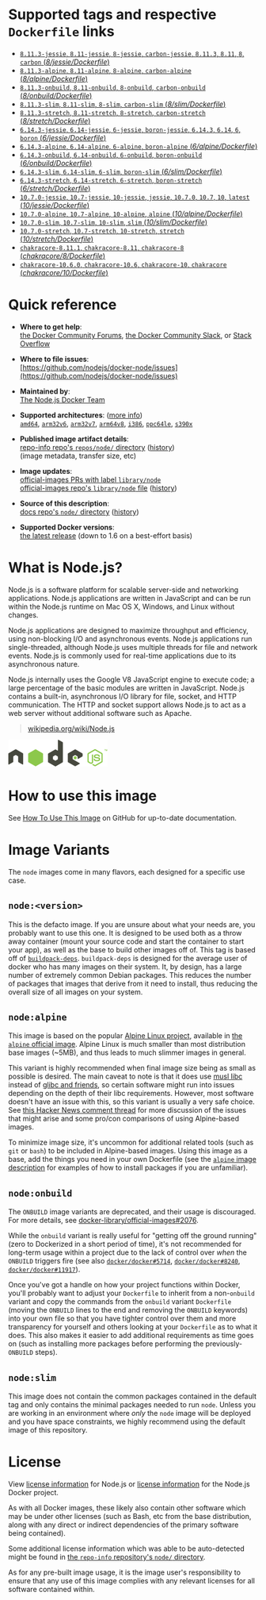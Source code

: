 <!--

********************************************************************************

WARNING:

    DO NOT EDIT "node/README.md"

    IT IS AUTO-GENERATED

    (from the other files in "node/" combined with a set of templates)

********************************************************************************

-->

# Supported tags and respective `Dockerfile` links

-	[`8.11.3-jessie`, `8.11-jessie`, `8-jessie`, `carbon-jessie`, `8.11.3`, `8.11`, `8`, `carbon` (*8/jessie/Dockerfile*)](https://github.com/nodejs/docker-node/blob/e3ec2111af089e31321e76641697e154b3b6a6c3/8/jessie/Dockerfile)
-	[`8.11.3-alpine`, `8.11-alpine`, `8-alpine`, `carbon-alpine` (*8/alpine/Dockerfile*)](https://github.com/nodejs/docker-node/blob/e3ec2111af089e31321e76641697e154b3b6a6c3/8/alpine/Dockerfile)
-	[`8.11.3-onbuild`, `8.11-onbuild`, `8-onbuild`, `carbon-onbuild` (*8/onbuild/Dockerfile*)](https://github.com/nodejs/docker-node/blob/e3ec2111af089e31321e76641697e154b3b6a6c3/8/onbuild/Dockerfile)
-	[`8.11.3-slim`, `8.11-slim`, `8-slim`, `carbon-slim` (*8/slim/Dockerfile*)](https://github.com/nodejs/docker-node/blob/e3ec2111af089e31321e76641697e154b3b6a6c3/8/slim/Dockerfile)
-	[`8.11.3-stretch`, `8.11-stretch`, `8-stretch`, `carbon-stretch` (*8/stretch/Dockerfile*)](https://github.com/nodejs/docker-node/blob/e3ec2111af089e31321e76641697e154b3b6a6c3/8/stretch/Dockerfile)
-	[`6.14.3-jessie`, `6.14-jessie`, `6-jessie`, `boron-jessie`, `6.14.3`, `6.14`, `6`, `boron` (*6/jessie/Dockerfile*)](https://github.com/nodejs/docker-node/blob/e3ec2111af089e31321e76641697e154b3b6a6c3/6/jessie/Dockerfile)
-	[`6.14.3-alpine`, `6.14-alpine`, `6-alpine`, `boron-alpine` (*6/alpine/Dockerfile*)](https://github.com/nodejs/docker-node/blob/e3ec2111af089e31321e76641697e154b3b6a6c3/6/alpine/Dockerfile)
-	[`6.14.3-onbuild`, `6.14-onbuild`, `6-onbuild`, `boron-onbuild` (*6/onbuild/Dockerfile*)](https://github.com/nodejs/docker-node/blob/e3ec2111af089e31321e76641697e154b3b6a6c3/6/onbuild/Dockerfile)
-	[`6.14.3-slim`, `6.14-slim`, `6-slim`, `boron-slim` (*6/slim/Dockerfile*)](https://github.com/nodejs/docker-node/blob/e3ec2111af089e31321e76641697e154b3b6a6c3/6/slim/Dockerfile)
-	[`6.14.3-stretch`, `6.14-stretch`, `6-stretch`, `boron-stretch` (*6/stretch/Dockerfile*)](https://github.com/nodejs/docker-node/blob/e3ec2111af089e31321e76641697e154b3b6a6c3/6/stretch/Dockerfile)
-	[`10.7.0-jessie`, `10.7-jessie`, `10-jessie`, `jessie`, `10.7.0`, `10.7`, `10`, `latest` (*10/jessie/Dockerfile*)](https://github.com/nodejs/docker-node/blob/58dbead97e921ff0497863d2cbbcc714f97e1d93/10/jessie/Dockerfile)
-	[`10.7.0-alpine`, `10.7-alpine`, `10-alpine`, `alpine` (*10/alpine/Dockerfile*)](https://github.com/nodejs/docker-node/blob/58dbead97e921ff0497863d2cbbcc714f97e1d93/10/alpine/Dockerfile)
-	[`10.7.0-slim`, `10.7-slim`, `10-slim`, `slim` (*10/slim/Dockerfile*)](https://github.com/nodejs/docker-node/blob/58dbead97e921ff0497863d2cbbcc714f97e1d93/10/slim/Dockerfile)
-	[`10.7.0-stretch`, `10.7-stretch`, `10-stretch`, `stretch` (*10/stretch/Dockerfile*)](https://github.com/nodejs/docker-node/blob/58dbead97e921ff0497863d2cbbcc714f97e1d93/10/stretch/Dockerfile)
-	[`chakracore-8.11.1`, `chakracore-8.11`, `chakracore-8` (*chakracore/8/Dockerfile*)](https://github.com/nodejs/docker-node/blob/947280600648b70e067d35415d6812fd03127def/chakracore/8/Dockerfile)
-	[`chakracore-10.6.0`, `chakracore-10.6`, `chakracore-10`, `chakracore` (*chakracore/10/Dockerfile*)](https://github.com/nodejs/docker-node/blob/ea61a26000dbc3b90708f4f024614dc41c94346e/chakracore/10/Dockerfile)

# Quick reference

-	**Where to get help**:  
	[the Docker Community Forums](https://forums.docker.com/), [the Docker Community Slack](https://blog.docker.com/2016/11/introducing-docker-community-directory-docker-community-slack/), or [Stack Overflow](https://stackoverflow.com/search?tab=newest&q=docker)

-	**Where to file issues**:  
	[https://github.com/nodejs/docker-node/issues](https://github.com/nodejs/docker-node/issues)

-	**Maintained by**:  
	[The Node.js Docker Team](https://github.com/nodejs/docker-node)

-	**Supported architectures**: ([more info](https://github.com/docker-library/official-images#architectures-other-than-amd64))  
	[`amd64`](https://hub.docker.com/r/amd64/node/), [`arm32v6`](https://hub.docker.com/r/arm32v6/node/), [`arm32v7`](https://hub.docker.com/r/arm32v7/node/), [`arm64v8`](https://hub.docker.com/r/arm64v8/node/), [`i386`](https://hub.docker.com/r/i386/node/), [`ppc64le`](https://hub.docker.com/r/ppc64le/node/), [`s390x`](https://hub.docker.com/r/s390x/node/)

-	**Published image artifact details**:  
	[repo-info repo's `repos/node/` directory](https://github.com/docker-library/repo-info/blob/master/repos/node) ([history](https://github.com/docker-library/repo-info/commits/master/repos/node))  
	(image metadata, transfer size, etc)

-	**Image updates**:  
	[official-images PRs with label `library/node`](https://github.com/docker-library/official-images/pulls?q=label%3Alibrary%2Fnode)  
	[official-images repo's `library/node` file](https://github.com/docker-library/official-images/blob/master/library/node) ([history](https://github.com/docker-library/official-images/commits/master/library/node))

-	**Source of this description**:  
	[docs repo's `node/` directory](https://github.com/docker-library/docs/tree/master/node) ([history](https://github.com/docker-library/docs/commits/master/node))

-	**Supported Docker versions**:  
	[the latest release](https://github.com/docker/docker-ce/releases/latest) (down to 1.6 on a best-effort basis)

# What is Node.js?

Node.js is a software platform for scalable server-side and networking applications. Node.js applications are written in JavaScript and can be run within the Node.js runtime on Mac OS X, Windows, and Linux without changes.

Node.js applications are designed to maximize throughput and efficiency, using non-blocking I/O and asynchronous events. Node.js applications run single-threaded, although Node.js uses multiple threads for file and network events. Node.js is commonly used for real-time applications due to its asynchronous nature.

Node.js internally uses the Google V8 JavaScript engine to execute code; a large percentage of the basic modules are written in JavaScript. Node.js contains a built-in, asynchronous I/O library for file, socket, and HTTP communication. The HTTP and socket support allows Node.js to act as a web server without additional software such as Apache.

> [wikipedia.org/wiki/Node.js](https://en.wikipedia.org/wiki/Node.js)

![logo](https://raw.githubusercontent.com/docker-library/docs/01c12653951b2fe592c1f93a13b4e289ada0e3a1/node/logo.png)

# How to use this image

See [How To Use This Image](https://github.com/nodejs/docker-node/blob/master/README.md#how-to-use-this-image) on GitHub for up-to-date documentation.

# Image Variants

The `node` images come in many flavors, each designed for a specific use case.

## `node:<version>`

This is the defacto image. If you are unsure about what your needs are, you probably want to use this one. It is designed to be used both as a throw away container (mount your source code and start the container to start your app), as well as the base to build other images off of. This tag is based off of [`buildpack-deps`](https://registry.hub.docker.com/_/buildpack-deps/). `buildpack-deps` is designed for the average user of docker who has many images on their system. It, by design, has a large number of extremely common Debian packages. This reduces the number of packages that images that derive from it need to install, thus reducing the overall size of all images on your system.

## `node:alpine`

This image is based on the popular [Alpine Linux project](http://alpinelinux.org), available in [the `alpine` official image](https://hub.docker.com/_/alpine). Alpine Linux is much smaller than most distribution base images (~5MB), and thus leads to much slimmer images in general.

This variant is highly recommended when final image size being as small as possible is desired. The main caveat to note is that it does use [musl libc](http://www.musl-libc.org) instead of [glibc and friends](http://www.etalabs.net/compare_libcs.html), so certain software might run into issues depending on the depth of their libc requirements. However, most software doesn't have an issue with this, so this variant is usually a very safe choice. See [this Hacker News comment thread](https://news.ycombinator.com/item?id=10782897) for more discussion of the issues that might arise and some pro/con comparisons of using Alpine-based images.

To minimize image size, it's uncommon for additional related tools (such as `git` or `bash`) to be included in Alpine-based images. Using this image as a base, add the things you need in your own Dockerfile (see the [`alpine` image description](https://hub.docker.com/_/alpine/) for examples of how to install packages if you are unfamiliar).

## `node:onbuild`

The `ONBUILD` image variants are deprecated, and their usage is discouraged. For more details, see [docker-library/official-images#2076](https://github.com/docker-library/official-images/issues/2076).

While the `onbuild` variant is really useful for "getting off the ground running" (zero to Dockerized in a short period of time), it's not recommended for long-term usage within a project due to the lack of control over *when* the `ONBUILD` triggers fire (see also [`docker/docker#5714`](https://github.com/docker/docker/issues/5714), [`docker/docker#8240`](https://github.com/docker/docker/issues/8240), [`docker/docker#11917`](https://github.com/docker/docker/issues/11917)).

Once you've got a handle on how your project functions within Docker, you'll probably want to adjust your `Dockerfile` to inherit from a non-`onbuild` variant and copy the commands from the `onbuild` variant `Dockerfile` (moving the `ONBUILD` lines to the end and removing the `ONBUILD` keywords) into your own file so that you have tighter control over them and more transparency for yourself and others looking at your `Dockerfile` as to what it does. This also makes it easier to add additional requirements as time goes on (such as installing more packages before performing the previously-`ONBUILD` steps).

## `node:slim`

This image does not contain the common packages contained in the default tag and only contains the minimal packages needed to run `node`. Unless you are working in an environment where *only* the `node` image will be deployed and you have space constraints, we highly recommend using the default image of this repository.

# License

View [license information](https://github.com/nodejs/node/blob/master/LICENSE) for Node.js or [license information](https://github.com/nodejs/docker-node/blob/master/LICENSE) for the Node.js Docker project.

As with all Docker images, these likely also contain other software which may be under other licenses (such as Bash, etc from the base distribution, along with any direct or indirect dependencies of the primary software being contained).

Some additional license information which was able to be auto-detected might be found in [the `repo-info` repository's `node/` directory](https://github.com/docker-library/repo-info/tree/master/repos/node).

As for any pre-built image usage, it is the image user's responsibility to ensure that any use of this image complies with any relevant licenses for all software contained within.
